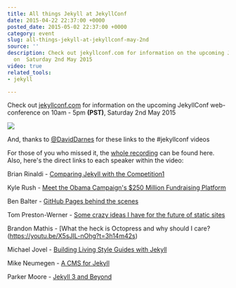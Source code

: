 ```yaml
---
title: All things Jekyll at JekyllConf
date: 2015-04-22 22:37:00 +0000
posted_date: 2015-05-02 22:37:00 +0000
category: event
slug: all-things-jekyll-at-jekyllconf-may-2nd
source: ''
description: Check out jekyllconf.com for information on the upcoming JekyllConf web-conference
  on  Saturday 2nd May 2015
video: true
related_tools:
- jekyll

---
```

Check out [jekyllconf.com](http://jekyllconf.com/) for information on the upcoming JekyllConf web-conference on 10am - 5pm **(PST)**, Saturday 2nd May 2015

![](http://www.thenewdynamic.org/static/uploads/jekyllconf.jpg)

And, thanks to [@DavidDarnes](https://github.com/DavidDarnes) for these links to the #jekyllconf videos

For those of you who missed it, the [whole recording](https://www.youtube.com/watch?v=X5sJIL-nOhg) can be found here. Also, here's the direct links to each speaker within the video:

Brian Rinaldi - [Comparing Jekyll with the Competition1](https://youtu.be/X5sJIL-nOhg?t=11m42s)

Kyle Rush - [Meet the Obama Campaign's $250 Million Fundraising Platform](https://youtu.be/X5sJIL-nOhg?t=54m42s)

Ben Balter - [GitHub Pages behind the scenes](https://youtu.be/X5sJIL-nOhg?t=1h40m56s)

Tom Preston-Werner - [Some crazy ideas I have for the future of static sites](https://youtu.be/X5sJIL-nOhg?t=2h25m13s)

Brandon Mathis - [What the heck is Octopress and why should I care?(https://youtu.be/X5sJIL-nOhg?t=3h14m42s)

Michael Jovel - [Building Living Style Guides with Jekyll](https://youtu.be/X5sJIL-nOhg?t=3h58m39s)

Mike Neumegen - [A CMS for Jekyll](https://youtu.be/X5sJIL-nOhg?t=4h40m32s)

Parker Moore - [Jekyll 3 and Beyond](https://youtu.be/X5sJIL-nOhg?t=5h25m50s)
